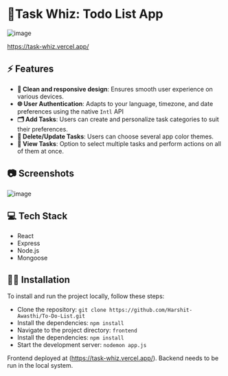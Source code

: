 <!-- prettier-ignore -->
<p align="center">


<h1>📝Task Whiz: Todo List App</h1>

![image](https://github.com/Harshit-Awasthi/To-Do-List/assets/74407688/17a8b7af-78f4-4228-a0e2-fa45620cf223)



</p>


https://task-whiz.vercel.app/


## ⚡ Features

- **📱 Clean and responsive design**: Ensures smooth user experience on various devices.
- **🌐 User Authentication**: Adapts to your language, timezone, and date preferences using the native `Intl` API
- **🗂️ Add Tasks**: Users can create and personalize task categories to suit their preferences.
- **📴 Delete/Update Tasks**: Users can choose several app color themes.
- **🔎 View Tasks**: Option to select multiple tasks and perform actions on all of them at once.


## 📷 Screenshots

![image](https://github.com/Harshit-Awasthi/To-Do-List/assets/74407688/929b7be8-b5dc-49ed-8995-9c44a0acc9e8)


## 💻 Tech Stack

- React
- Express
- Node.js
- Mongoose

## 👨‍💻 Installation

To install and run the project locally, follow these steps:

- Clone the repository: `git clone https://github.com/Harshit-Awasthi/To-Do-List.git`
- Install the dependencies: `npm install`
- Navigate to the project directory: `frontend`
- Install the dependencies: `npm install`
- Start the development server: `nodemon app.js  `

Frontend deployed at (https://task-whiz.vercel.app/).
Backend needs to be run in the local system.


